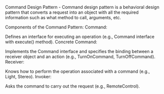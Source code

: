 Command Design Pattern -
Command design pattern is a behavioral design pattern that converts a request into an object with all the required information such as what method to call, arguments, etc.

Components of the Command Pattern:
Command:

Defines an interface for executing an operation (e.g., Command interface with execute() method).
Concrete Command:

Implements the Command interface and specifies the binding between a receiver object and an action (e.g., TurnOnCommand, TurnOffCommand).
Receiver:

Knows how to perform the operation associated with a command (e.g., Light, Stereo).
Invoker:

Asks the command to carry out the request (e.g., RemoteControl).